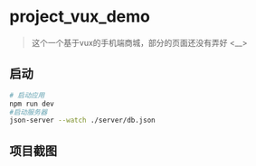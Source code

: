 # project_vux_demo

> 这个一个基于vux的手机端商城，部分的页面还没有弄好 <__>

## 启动

``` bash
# 启动应用
npm run dev
#启动服务器
json-server --watch ./server/db.json

```
## 项目截图

